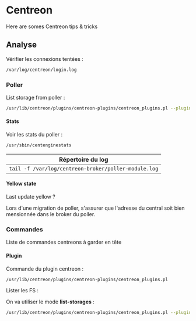 # Centreon

Here are somes Centreon tips & tricks

## Analyse

Vérifier les connexions tentées :

```BASH
/var/log/centreon/login.log
```

### Poller

List storage from poller :

```BASH
/usr/lib/centreon/plugins/centreon-plugins/centreon_plugins.pl --plugin=os::linux::snmp::plugin --mode=list-storages --hostname=$HOST | grep /
```

#### Stats

Voir les stats du poller :

```BASH
/usr/sbin/centenginestats
```

|Répertoire du log|
|-|
| ```tail -f /var/log/centreon-broker/poller-module.log``` |

#### Yellow state

Last update yellow ?

Lors d'une migration de poller, s'assurer que l'adresse du central soit bien mensionnée dans le broker du poller.

### Commandes

Liste de commandes centreons à garder en tête

#### Plugin

Commande du plugin centreon :

```BASH
/usr/lib/centreon/plugins/centreon-plugins/centreon_plugins.pl
```

Lister les FS :

On va utiliser le mode **list-storages** :

```BASH
/usr/lib/centreon/plugins/centreon-plugins/centreon_plugins.pl --plugin=os::linux::snmp::plugin --mode=list-storages --hostname=${iP}
```